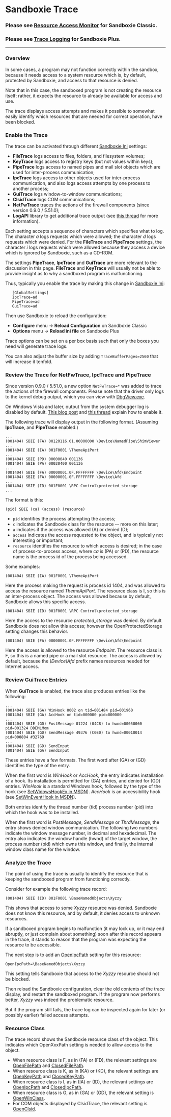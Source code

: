 # Sandboxie Trace

### Please see [Resource Access Monitor](ResourceAccessMonitor.md) for Sandboxie Classic.

### Please see [Trace Logging](../PlusContent/TraceLog.md) for Sandboxie Plus.

---

### Overview

In some cases, a program may not function correctly within the sandbox, because it needs access to a system resource which is, by default, protected by Sandboxie, and access to that resource is denied.

Note that in this case, the sandboxed program is not creating the resource itself; rather, it expects the resource to already be available for access and use.

The trace displays access attempts and makes it possible to somewhat easily identify which resources that are needed for correct operation, have been blocked.

### Enable the Trace

The trace can be activated through different [Sandboxie Ini](SandboxieIni.md) settings:

*   **FileTrace** logs access to files, folders, and filesystem volumes;
*   **KeyTrace** logs access to registry keys (but not values within keys);
*   **PipeTrace** logs access to named pipes and mail slot objects which are used for inter-process communication;
*   **IpcTrace** logs access to other objects used for inter-process communication, and also logs access attempts by one process to another process;
*   **GuiTrace** logs window-to-window communications;
*   **ClsidTrace** logs COM communications;
*   **NetFwTrace** traces the actions of the firewall components (since version 0.9.0 / 5.51.0);
*   **LogAPI** library to get additional trace output (see [this thread](https://forum.xanasoft.com/viewtopic.php?f=12&t=143) for more information).

Each setting accepts a sequence of characters which specifies what to log. The character _a_ logs requests which were allowed; the character _d_ logs requests which were denied. For the **FileTrace** and **PipeTrace** settings, the character _i_ logs requests which were allowed because they access a device which is ignored by Sandboxie, such as a CD-ROM.

The settings **PipeTrace**, **IpcTrace** and **GuiTrace** are more relevant to the discussion in this page. **FileTrace** and **KeyTrace** will usually not be able to provide insight as to why a sandboxed program is malfunctioning.

Thus, typically you enable the trace by making this change in [Sandboxie Ini](SandboxieIni.md):
```
   [GlobalSettings]
   IpcTrace=ad
   PipeTrace=ad
   GuiTrace=ad
```

Then use Sandboxie to reload the configuration:
* **Configure** menu -> **Reload Configuration** on Sandboxie Classic
* **Options** menu -> **Reload ini file** on Sandboxie Plus

Trace options can be set on a per box basis such that only the boxes you need will generate trace logs.

You can also adjust the buffer size by adding ```TraceBufferPages=2560``` that will increase it tenfold.

### Review the Trace for **NetFwTrace**, **IpcTrace** and **PipeTrace**

Since version 0.9.0 / 5.51.0, a new option `NetFwTrace=*` was added to trace the actions of the firewall components. Please note that the driver only logs to the kernel debug output, which you can view with [DbgView.exe](https://docs.microsoft.com/en-us/sysinternals/downloads/debugview).


On Windows Vista and later, output from the system debugger log is disabled by default. [This blog post](https://web.archive.org/web/20080731211018/http://blogs.msdn.com:80/doronh/archive/2006/11/14/where-did-my-debug-output-go-in-vista.aspx) and [this thread](https://web.archive.org/web/20230324011501/https://stackoverflow.com/questions/65015739/outputdebugstring-not-showing-message-in-debugview-windows-10-x64) explain how to enable it.

The following trace will display output in the following format. (Assuming **IpcTrace**, and **PipeTrace** enabled.)
```
...
(001404) SBIE (FA) 00120116.01.00000000 \Device\NamedPipe\ShimViewer
...
(001404) SBIE (IA) 001F0001 \ThemeApiPort
...
(001404) SBIE (PD) 00000040 001136
(001404) SBIE (PA) 00020400 001136
...
(001404) SBIE (FA) 00000001.0F.FFFFFFFF \Device\Afd\Endpoint
(001404) SBIE (FA) 00000001.0F.FFFFFFFF \Device\Afd
...
(001404) SBIE (ID) 001F0001 \RPC Control\protected_storage
...
```
The format is this:

```(pid) SBIE (ca) (access) (resource)```

- `pid` identifies the process attempting the access;
- `c` indicates the Sandboxie class for the resource -- more on this later;
- `a` indicates if the access was allowed (A) or denied (D);
- `access` indicates the access requested to the object, and is typically not interesting or important;
- `resource` identifies the resource to which access is desired; in the case of process-to-process access, where _ca_ is (PA) or (PD), the resource name is the process id of the process being accessed.

Some examples:

```(001404) SBIE (IA) 001F0001 \ThemeApiPort```

Here the process making the request is process id 1404, and was allowed to access the resource named _ThemeApiPort_. The resource class is I, so this is an inter-process object. The access was allowed because by default, Sandboxie allows this specific access.

```(001404) SBIE (ID) 001F0001 \RPC Control\protected_storage```

Here the access to the resource _protected_storage_ was denied. By default Sandboxie does not allow this access; however the OpenProtectedStorage setting changes this behavior.

```(001404) SBIE (FA) 00000001.0F.FFFFFFFF \Device\Afd\Endpoint```

Here the access is allowed to the resource _Endpoint_. The resource class is F, so this is a named pipe or a mail slot resource. The access is allowed by default, because the _\Device\Afd_ prefix names resources needed for Internet access.

### Review **GuiTrace** Entries

When **GuiTrace** is enabled, the trace also produces entries like the following:
```
...
(001404) SBIE (GA) WinHook 0002 on tid=001484 pid=001960
(001404) SBIE (GA) AccHook on tid=000000 pid=000000
...
(001404) SBIE (GD) PostMessage 01224 (04C8) to hwnd=00050060 pid=001324 DDEMLMom
(001404) SBIE (GD) SendMessage 49376 (C0E0) to hwnd=00010014 pid=000804 #32769
...
(001404) SBIE (GD) SendInput
(001404) SBIE (GA) SendInput
```
These entries have a few formats. The first word after (GA) or (GD) identifies the type of the entry.

When the first word is _WinHook_ or _AccHook_, the entry indicates installation of a hook. Its installation is permitted for (GA) entries, and denied for (GD) entries. _WinHook_ is a standard Windows hook, followed by the type of the hook (see [SetWidowsHookEx in MSDN](https://www.google.com/search?hl=en&q=setwindowshookex+msdn)). _AccHook_ is an accessibility hook (see [SetWinEventHook in MSDN](https://www.google.com/search?hl=en&q=setwineventhook+msdn)).

Both entries identify the thread number (tid) process number (pid) into which the hook was to be installed.

When the first word is _PostMessage_, _SendMessage_ or _ThrdMessage_, the entry shows denied window communication. The following two numbers indicate the window message number, in decimal and hexadecimal. The entry also indicates the window handle (hwnd) of the target window, the process number (pid) which owns this window, and finally, the internal window class name for the window.

### Analyze the Trace

The point of using the trace is usually to identify the resource that is keeping the sandboxed program from functioning correctly.

Consider for example the following trace record:

```(001404) SBIE (ID) 001F0001 \BaseNamedObjects\Xyzzy```

This shows that access to some _Xyzzy_ resource was denied. Sandboxie does not know this resource, and by default, it denies access to unknown resources.

If a sandboxed program begins to malfunction (it may lock up, or it may end abruptly, or just complain about something) soon after this record appears in the trace, it stands to reason that the program was expecting the resource to be accessible.

The next step is to add an [OpenIpcPath](OpenIpcPath.md) setting for this resource:

```OpenIpcPath=\BaseNamedObjects\Xyzzy```

This setting tells Sandboxie that access to the _Xyzzy_ resource should not be blocked.

Then reload the Sandboxie configuration, clear the old contents of the trace display, and restart the sandboxed program. If the program now performs better, _Xyzzy_ was indeed the problematic resource.

But if the program still fails, the trace log can be inspected again for later (or possibly earlier) failed access attempts.

### Resource Class

The trace record shows the Sandboxie resource class of the object. This indicates which OpenXxxPath setting is needed to allow access to the object.

*   When resource class is F, as in (FA) or (FD), the relevant settings are [OpenFilePath](OpenFilePath.md) and [ClosedFilePath](ClosedFilePath.md).
*   When resource class is K, as in (KA) or (KD), the relevant settings are [OpenKeyPath](OpenKeyPath.md) and [ClosedKeyPath](ClosedKeyPath.md).
*   When resource class is I, as in (IA) or (ID), the relevant settings are [OpenIpcPath](OpenIpcPath.md) and [ClosedIpcPath](ClosedIpcPath.md).
*   When resource class is G, as in (GA) or (GD), the relevant setting is [OpenWinClass](OpenWinClass.md).
*   For COM objects displayed by ClsidTrace, the relevant setting is [OpenClsid](OpenClsid.md).
